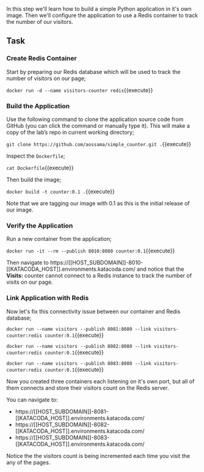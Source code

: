 In this step we'll learn how to build a simple Python application in it's own image. Then we'll configure 
the application to use a Redis container to track the number of our visitors.

## Task

### Create Redis Container

Start by preparing our Redis database which will be used to track the number of visitors on our page;

```docker run -d --name visitors-counter redis```{{execute}}

### Build the Application

Use the following command to clone the application source code from GitHub (you can click the command or 
manually type it). This will make a copy of the lab’s repo in current working directory;

```git clone https://github.com/aossama/simple_counter.git .```{{execute}}

Inspect the `Dockerfile`;

```cat Dockerfile```{{execute}}

Then build the image;

```docker build -t counter:0.1 .```{{execute}}

Note that we are tagging our image with 0.1 as this is the initial release of our image.

### Verify the Application

Run a new container from the application;

```docker run -it --rm --publish 8010:8080 counter:0.1```{{execute}}

Then navigate to https://[[HOST_SUBDOMAIN]]-8010-[[KATACODA_HOST]].environments.katacoda.com/ and notice 
that the **Visits:** counter cannot connect to a Redis instance to track the number of visits on our page.

### Link Application with Redis

Now let's fix this connectivity issue between our container and Redis database;

```docker run --name visitors --publish 8081:8080 --link visitors-counter:redis counter:0.1```{{execute}}

```docker run --name visitors --publish 8082:8080 --link visitors-counter:redis counter:0.1```{{execute}}

```docker run --name visitors --publish 8083:8080 --link visitors-counter:redis counter:0.1```{{execute}}

Now you created three containers each listening on it's own port, but all of them connects and store their 
visitors count on the Redis server.

You can navigate to:

* https://[[HOST_SUBDOMAIN]]-8081-[[KATACODA_HOST]].environments.katacoda.com/
* https://[[HOST_SUBDOMAIN]]-8082-[[KATACODA_HOST]].environments.katacoda.com/
* https://[[HOST_SUBDOMAIN]]-8083-[[KATACODA_HOST]].environments.katacoda.com/

Notice the the visitors count is being incremented each time you visit the any of the pages.